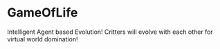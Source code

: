 # GameOfLife
Intelligent Agent based Evolution! Critters will evolve with each other for virtual world domination!
